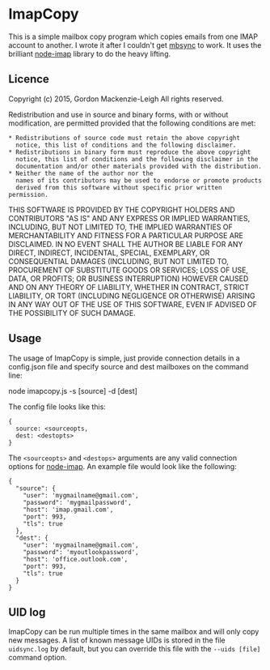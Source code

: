 # ImapCopy

This is a simple mailbox copy program which copies emails from one IMAP account to another.  I 
wrote it after I couldn't get [mbsync](http://isync.sourceforge.net/mbsync.html) to work.  It 
uses the brilliant [node-imap](https://github.com/mscdex/node-imap) library to do the heavy 
lifting.

## Licence

Copyright (c) 2015, Gordon Mackenzie-Leigh
All rights reserved.

Redistribution and use in source and binary forms, with or without
modification, are permitted provided that the following conditions are met:

    * Redistributions of source code must retain the above copyright
      notice, this list of conditions and the following disclaimer.
    * Redistributions in binary form must reproduce the above copyright
      notice, this list of conditions and the following disclaimer in the
      documentation and/or other materials provided with the distribution.
    * Neither the name of the author nor the
      names of its contributors may be used to endorse or promote products
      derived from this software without specific prior written permission.

THIS SOFTWARE IS PROVIDED BY THE COPYRIGHT HOLDERS AND CONTRIBUTORS "AS IS" AND
ANY EXPRESS OR IMPLIED WARRANTIES, INCLUDING, BUT NOT LIMITED TO, THE IMPLIED
WARRANTIES OF MERCHANTABILITY AND FITNESS FOR A PARTICULAR PURPOSE ARE
DISCLAIMED. IN NO EVENT SHALL THE AUTHOR BE LIABLE FOR ANY
DIRECT, INDIRECT, INCIDENTAL, SPECIAL, EXEMPLARY, OR CONSEQUENTIAL DAMAGES
(INCLUDING, BUT NOT LIMITED TO, PROCUREMENT OF SUBSTITUTE GOODS OR SERVICES;
LOSS OF USE, DATA, OR PROFITS; OR BUSINESS INTERRUPTION) HOWEVER CAUSED AND
ON ANY THEORY OF LIABILITY, WHETHER IN CONTRACT, STRICT LIABILITY, OR TORT
(INCLUDING NEGLIGENCE OR OTHERWISE) ARISING IN ANY WAY OUT OF THE USE OF THIS
SOFTWARE, EVEN IF ADVISED OF THE POSSIBILITY OF SUCH DAMAGE.


## Usage

The usage of ImapCopy is simple, just provide connection details in a config.json file and 
specify source and dest mailboxes on the command line:

node imapcopy.js -s [source] -d [dest]

The config file looks like this:

    {
      source: <sourceopts,
      dest: <destopts>
    }

The `<sourceopts>` and `<destops>` arguments are any valid connection options for 
[node-imap](https://github.com/mscdex/node-imap).  An example file would look like the following:

    {
      "source": {
        "user": 'mygmailname@gmail.com',
        "password": 'mygmailpassword',
        "host": 'imap.gmail.com',
        "port": 993,
        "tls": true
      },
      "dest": {
        "user": 'mygmailname@gmail.com',
        "password": 'myoutlookpassword',
        "host": 'office.outlook.com',
        "port": 993,
        "tls": true
      }
    }


## UID log

ImapCopy can be run multiple times in the same mailbox and will only copy new messages.  A list of
known message UIDs is stored in the file `uidsync.log` by default, but you can override this file
with the `--uids [file]` command option.
